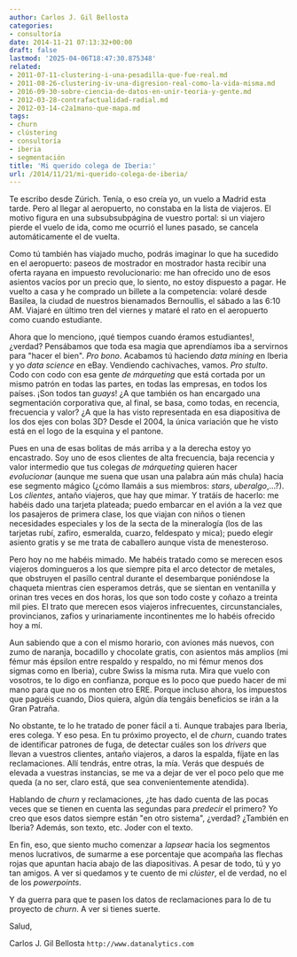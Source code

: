 ```yaml
---
author: Carlos J. Gil Bellosta
categories:
- consultoría
date: 2014-11-21 07:13:32+00:00
draft: false
lastmod: '2025-04-06T18:47:30.875348'
related:
- 2011-07-11-clustering-i-una-pesadilla-que-fue-real.md
- 2011-08-26-clustering-iv-una-digresion-real-como-la-vida-misma.md
- 2016-09-30-sobre-ciencia-de-datos-en-unir-teoria-y-gente.md
- 2012-03-28-contrafactualidad-radial.md
- 2012-03-14-c2a1mano-que-mapa.md
tags:
- churn
- clústering
- consultoría
- iberia
- segmentación
title: 'Mi querido colega de Iberia:'
url: /2014/11/21/mi-querido-colega-de-iberia/
---
```


Te escribo desde Zúrich. Tenía, o eso creía yo, un vuelo a Madrid esta tarde. Pero al llegar al aeropuerto, no constaba en la lista de viajeros. El motivo figura en una subsubsubpágina de vuestro portal: si un viajero pierde el vuelo de ida, como me ocurrió el lunes pasado, se cancela automáticamente el de vuelta.

Como tú también has viajado mucho, podrás imaginar lo que ha sucedido en el aeropuerto: paseos de mostrador en mostrador hasta recibir una oferta rayana en impuesto revolucionario: me han ofrecido uno de esos asientos vacíos por un precio que, lo siento, no estoy dispuesto a pagar. He vuelto a casa y he comprado un billete a la competencia: volaré desde Basilea, la ciudad de nuestros bienamados Bernoullis, el sábado a las 6:10 AM. Viajaré en último tren del viernes y mataré el rato en el aeropuerto como cuando estudiante.

Ahora que lo menciono, ¡qué tiempos cuando éramos estudiantes!, ¿verdad? Pensábamos que toda esa magia que aprendíamos iba a servirnos para "hacer el bien". _Pro bono_. Acabamos tú haciendo _data mining_ en Iberia y yo _data science_ en eBay. Vendiendo cachivaches, vamos. _Pro stulto_. Codo con codo con esa gente _de márqueting_ que está cortada por un mismo patrón en todas las partes, en todas las empresas, en todos los países. ¡Son todos tan _guays_! ¿A que también os han encargado una segmentación corporativa que, al final, se basa, como todas, en recencia, frecuencia y valor? ¿A que la has visto representada en esa diapositiva de los dos ejes con bolas 3D? Desde el 2004, la única variación que he visto está en el logo de la esquina y el pantone.

Pues en una de esas bolitas de más arriba y a la derecha estoy yo encastrado. Soy uno de esos clientes de alta frecuencia, baja recencia y valor intermedio que tus colegas _de márqueting_ quieren hacer _evolucionar_ (aunque me suena que usan una palabra aún más chula) hacia ese segmento mágico (¿cómo llamáis a sus miembros: _stars_, _uberalgo_,...?). Los _clientes_, antaño viajeros, que hay que mimar. Y tratáis de hacerlo: me habéis dado una tarjeta plateada; puedo embarcar en el avión a la vez que los pasajeros de primera clase, los que viajan con niños o tienen necesidades especiales y los de la secta de la mineralogía (los de las tarjetas rubí, zafiro, esmeralda, cuarzo, feldespato y mica); puedo elegir asiento gratis y se me trata de caballero aunque vista de menesteroso.

Pero hoy no me habéis mimado. Me habéis tratado como se merecen esos viajeros domingueros a los que siempre pita el arco detector de metales, que obstruyen el pasillo central durante el desembarque poniéndose la chaqueta mientras cien esperamos detrás, que se sientan en ventanilla y orinan tres veces en dos horas, los que son todo coste y coñazo a treinta mil pies. El trato que merecen esos viajeros infrecuentes, circunstanciales, provincianos, zafios y urinariamente incontinentes me lo habéis ofrecido hoy a mí.

Aun sabiendo que a con el mismo horario, con aviones más nuevos, con zumo de naranja, bocadillo y chocolate gratis, con asientos más amplios (mi fémur más épsilon entre respaldo y respaldo, no mi fémur menos dos sigmas como en Iberia), cubre Swiss la misma ruta. Mira que vuelo con vosotros, te lo digo en confianza, porque es lo poco que puedo hacer de mi mano para que no os monten otro ERE. Porque incluso ahora, los impuestos que paguéis cuando, Dios quiera, algún día tengáis beneficios se irán a la Gran Patraña.

No obstante, te lo he tratado de poner fácil a ti. Aunque trabajes para Iberia, eres colega. Y eso pesa. En tu próximo proyecto, el de _churn_, cuando trates de identificar patrones de fuga, de detectar cuáles son los _drivers_ que llevan a vuestros clientes, antaño viajeros, a daros la espalda, fíjate en las reclamaciones. Allí tendrás, entre otras, la mía. Verás que después de elevada a vuestras instancias, se me va a dejar de ver el poco pelo que me queda (a no ser, claro está, que sea convenientemente atendida).

Hablando de _churn_ y reclamaciones, ¿te has dado cuenta de las pocas veces que se tienen en cuenta las segundas para _predecir_ el primero? Yo creo que esos datos siempre están "en otro sistema", ¿verdad? ¿También en Iberia? Además, son texto, etc. Joder con el texto.

En fin, eso, que siento mucho comenzar a _lapsear_ hacia los segmentos menos lucrativos, de sumarme a ese porcentaje que acompaña las flechas rojas que apuntan hacia abajo de las diapositivas. A pesar de todo, tú y yo tan amigos. A ver si quedamos y te cuento de mi _clúster_, el de verdad, no el de los _powerpoints_.

Y da guerra para que te pasen los datos de reclamaciones para lo de tu proyecto de _churn_. A ver si tienes suerte.

Salud,

Carlos J. Gil Bellosta
`http://www.datanalytics.com`